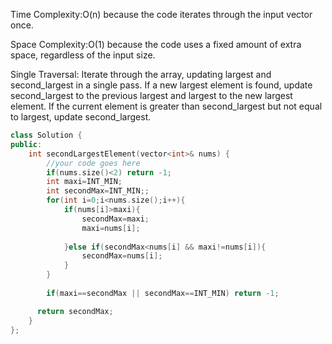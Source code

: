 Time Complexity:O(n) because the code iterates through the input vector once.

Space Complexity:O(1) because the code uses a fixed amount of extra space, regardless of the input size.

Single Traversal: Iterate through the array, updating largest and second_largest in a single pass. If a new largest element is found, update second_largest to the previous largest and largest to the new largest element. If the current element is greater than second_largest but not equal to largest, update second_largest.
```cpp
class Solution {
public:
    int secondLargestElement(vector<int>& nums) {
        //your code goes here
        if(nums.size()<2) return -1;
        int maxi=INT_MIN;
        int secondMax=INT_MIN;;
        for(int i=0;i<nums.size();i++){
            if(nums[i]>maxi){
                secondMax=maxi;
                maxi=nums[i];
                
            }else if(secondMax<nums[i] && maxi!=nums[i]){
                secondMax=nums[i];
            }
        }
        
        if(maxi==secondMax || secondMax==INT_MIN) return -1;

      return secondMax;
    }
};
